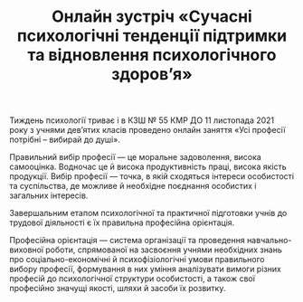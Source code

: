 ﻿---
title: Онлайн зустріч «Сучасні психологічні тенденції підтримки та відновлення психологічного здоров’я»
---

Тиждень психології триває і в КЗШ № 55 КМР ДО 11 листопада 2021 року з учнями дев’ятих класів проведено онлайн заняття «Усі професії потрібні – вибирай до душі».

Правильний вибір професії — це моральне задоволення, висока самооцінка. Водночас це й висока продуктивність праці, висока якість продукції. Вибір професії — точка, в якій сходяться інтереси особистості та суспільства, де можливе й необхідне поєднання особистих і загальних інтересів.

Завершальним етапом психологічної та практичної підготовки учнів до трудової діяльності є їх правильна професійна орієнтація.

Професійна орієнтація — система організації та проведення навчально-виховної роботи, спрямованої на засвоєння учнями необхідних знань про соціально-економічні й психофізіологічні умови правильного вибору професії, формування в них уміння аналізувати вимоги різних професій до психологічної структури особистості, а також свої професійно значущі якості, шляхи й засоби їх розвитку.

<slideshow />
